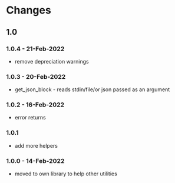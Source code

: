 # Changes
## 1.0
### 1.0.4 - 21-Feb-2022
* remove depreciation warnings
### 1.0.3 - 20-Feb-2022
* get_json_block - reads stdin/file/or json passed as an argument
### 1.0.2 - 16-Feb-2022
* error returns
### 1.0.1
* add more helpers
### 1.0.0 - 14-Feb-2022
* moved to own library to help other utilities